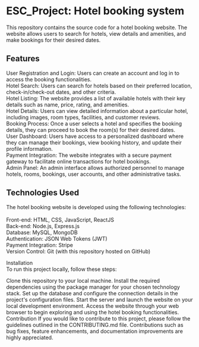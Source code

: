 # ESC_Project: Hotel booking system
This repository contains the source code for a hotel booking website. The website allows users to search for hotels, view details and amenities, and make bookings for their desired dates.


## Features	                                            
User Registration and Login: Users can create an account and log in to access the booking functionalities.
<br>Hotel Search: Users can search for hotels based on their preferred location, check-in/check-out dates, and other criteria.
<br>Hotel Listing: The website provides a list of available hotels with their key details such as name, price, rating, and amenities.
<br>Hotel Details: Users can view detailed information about a particular hotel, including images, room types, facilities, and customer reviews.
<br>Booking Process: Once a user selects a hotel and specifies the booking details, they can proceed to book the room(s) for their desired dates.
<br>User Dashboard: Users have access to a personalized dashboard where they can manage their bookings, view booking history, and update their profile information.
<br>Payment Integration: The website integrates with a secure payment gateway to facilitate online transactions for hotel bookings.
<br>Admin Panel: An admin interface allows authorized personnel to manage hotels, rooms, bookings, user accounts, and other administrative tasks.


## Technologies Used		                
The hotel booking website is developed using the following technologies:
<br>
<br>Front-end: HTML, CSS, JavaScript, ReactJS
<br>Back-end: Node.js, Express.js
<br>Database: MySQL, MongoDB
<br>Authentication: JSON Web Tokens (JWT)
<br>Payment Integration: Stripe
<br>Version Control: Git (with this repository hosted on GitHub)


Installation	                                                            
To run this project locally, follow these steps:

Clone this repository to your local machine.
Install the required dependencies using the package manager for your chosen technology stack.
Set up the database and configure the connection details in the project's configuration files.
Start the server and launch the website on your local development environment.
Access the website through your web browser to begin exploring and using the hotel booking functionalities.
Contribution
If you would like to contribute to this project, please follow the guidelines outlined in the CONTRIBUTING.md file. Contributions such as bug fixes, feature enhancements, and documentation improvements are highly appreciated.





